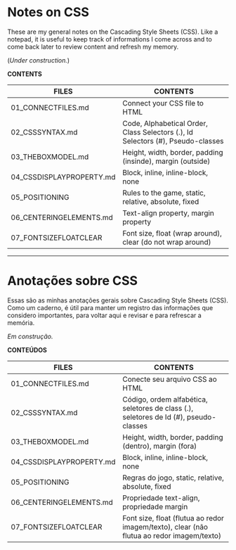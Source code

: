 # Notes on CSS

These are my general notes on the Cascading Style Sheets (CSS). Like a notepad, it is useful to keep track of informations I come across and to come back later to review content and refresh my memory.

(*Under construction.*)

**CONTENTS**

FILES | CONTENTS
------| ---------
01_CONNECTFILES.md | Connect your CSS file to HTML
02_CSSSYNTAX.md | Code, Alphabetical Order, Class Selectors (.), Id Selectors (#), Pseudo-classes
03_THEBOXMODEL.md | Height, width, border, padding (insinde), margin (outside)
04_CSSDISPLAYPROPERTY.md | Block, inline, inline-block, none
05_POSITIONING | Rules to the game, static, relative, absolute, fixed
06_CENTERINGELEMENTS.md | Text-align property, margin property
07_FONTSIZEFLOATCLEAR | Font size, float (wrap around), clear (do not wrap around)


---
# Anotações sobre CSS

Essas são as minhas anotações gerais sobre Cascading Style Sheets (CSS). Como um caderno, é útil para manter um registro das informações que considero importantes, para voltar aqui e revisar e para refrescar a memória. 

*Em construção.*

**CONTEÚDOS**

FILES | CONTENTS
------| ---------
01_CONNECTFILES.md | Conecte seu arquivo CSS ao HTML
02_CSSSYNTAX.md | Código, ordem alfabética, seletores de class (.), seletores de Id (#), pseudo-classes
03_THEBOXMODEL.md | Height, width, border, padding (dentro), margin (fora)
04_CSSDISPLAYPROPERTY.md | Block, inline, inline-block, none
05_POSITIONING | Regras do jogo, static, relative, absolute, fixed
06_CENTERINGELEMENTS.md | Propriedade text-align, propriedade margin
07_FONTSIZEFLOATCLEAR | Font size, float (flutua ao redor imagem/texto), clear (não flutua ao redor imagem/texto)
